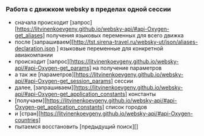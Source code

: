 ### Работа с движком websky в пределах одной сессии

- сначала происходит [запрос][https://litvinenkoevgeny.github.io/websky-api/#api-Oxygen-get_aliases] получения языковых переменных для всего движка
- после [запрашиваем][http://tst.sirena-travel.ru/websky-ut/json/aliases-declaration.json
] языковые переменные для конкретной авиакомпании
- происходит [запрос][https://litvinenkoevgeny.github.io/websky-api/#api-Oxygen-get_params] на получение параметров
- а так же [параметров][https://litvinenkoevgeny.github.io/websky-api/#api-Oxygen-get_session_params] сессии
- далее, [запрашиваем][https://litvinenkoevgeny.github.io/websky-api/#api-Oxygen-get_application_constants] константы
- [получаем][https://litvinenkoevgeny.github.io/websky-api/#api-Oxygen-get_application_constants] список городов
- и [стран][https://litvinenkoevgeny.github.io/websky-api/#api-Oxygen-countries]
- пытаемся восстановить [предыдущий поиск][]

